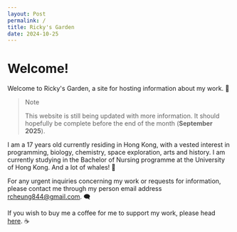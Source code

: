 ```yaml
---
layout: Post
permalink: /
title: Ricky's Garden
date: 2024-10-25
---
```


# Welcome!
Welcome to Ricky's Garden, a site for hosting information about my work. 👋

> Note
>
> This website is still being updated with more information. It should hopefully be complete before the end of the month (**September 2025**).

I am a 17 years old currently residing in Hong Kong, with a vested interest in programming, biology, chemistry, space exploration, arts and history. I am currently studying in the Bachelor of Nursing programme at the University of Hong Kong. And a lot of whales! 🐳

For any urgent inquiries concerning my work or requests for information, please contact me through my person email address <a href="mailto:rcheung844@gmail.com">rcheung844@gmail.com</a>. 🗨️

If you wish to buy me a coffee for me to support my work, please head <a href="http://buymeacoffee.com/rcky844">here</a>. ☕
